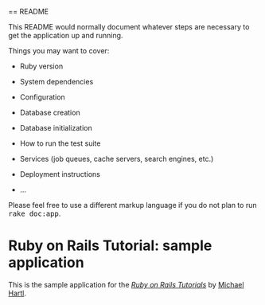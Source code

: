 == README

This README would normally document whatever steps are necessary to get the
application up and running.

Things you may want to cover:

* Ruby version

* System dependencies

* Configuration

* Database creation

* Database initialization

* How to run the test suite

* Services (job queues, cache servers, search engines, etc.)

* Deployment instructions

* ...


Please feel free to use a different markup language if you do not plan to run
<tt>rake doc:app</tt>.

# Ruby on Rails Tutorial: sample application

This is the sample application for 
the [*Ruby on Rails Tutorials*](http://railstutorial.org/)
by [Michael Hartl](http://michaelhartl.com/).
